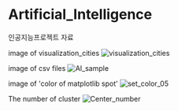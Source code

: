 # Artificial_Intelligence
인공지능프로젝트 자료

image of visualization_cities
![visualization_cities](https://user-images.githubusercontent.com/68888169/162400916-30761f86-f37d-413d-8931-f10d9d6029cc.PNG)

image of csv files
![AI_sample](https://user-images.githubusercontent.com/68888169/162401619-c65433a2-036f-44ec-a8d0-e9610d1d7e93.png)


image of 'color of matplotlib spot'
![set_color_05](https://user-images.githubusercontent.com/68888169/162611856-6e1896aa-1b1b-43e4-962b-c87ed6945540.png)


The number of cluster
![Center_number](https://user-images.githubusercontent.com/68888169/162699457-f1afdc2f-6949-473a-99f4-69dbfb4604f9.jpg)
